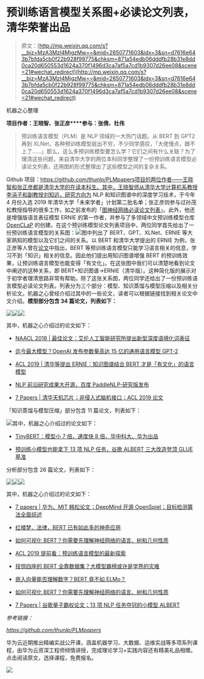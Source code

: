 # 预训练语言模型关系图+必读论文列表，清华荣誉出品

> 原文：[http://mp.weixin.qq.com/s?__biz=MzA3MzI4MjgzMw==&mid=2650771603&idx=3&sn=d7616e643b7bfda5cb0f22b928f99775&chksm=871a54edb06dddfb28b31e8dd0ca20d650553d1624a370f1496d3ca7af5a7cd1b9307d26ee08&scene=21#wechat_redirect](http://mp.weixin.qq.com/s?__biz=MzA3MzI4MjgzMw==&mid=2650771603&idx=3&sn=d7616e643b7bfda5cb0f22b928f99775&chksm=871a54edb06dddfb28b31e8dd0ca20d650553d1624a370f1496d3ca7af5a7cd1b9307d26ee08&scene=21#wechat_redirect)

机器之心整理

**项目作者：王晓智、张正彦****参与：张倩、杜伟**

> 预训练语言模型（PLM）是 NLP 领域的一大热门话题。从 BERT 到 GPT2 再到 XLNet，各种预训练模型层出不穷，不少同学感叹，「大佬慢点，跟不上了……」那么，这么多预训练模型要怎么学？它们之间有什么关联？为了理清这些问题，来自清华大学的两位本科同学整理了一份预训练语言模型必读论文列表，还用图的形式整理出了这些模型之间的复杂关系。

Github 项目：https://github.com/thunlp/PLMpapers项目的两位作者——王晓智和张正彦都是清华大学的在读本科生。其中，王晓智师从清华大学计算机系教授李涓子和副教授刘知远，研究方向为 NLP 和知识图谱中的深度学习技术，于今年 4 月份入选 2019 年清华大学「未来学者」计划第二批名单；张正彦则参与过孙茂松教授指导的很多工作，如之前发布的「[图神经网络必读论文列表](http://mp.weixin.qq.com/s?__biz=MzA3MzI4MjgzMw==&mid=2650754602&idx=2&sn=7d55e6c20bbf4d85d19d62fc67045b85&chksm=871a8a54b06d03429b5fb811c7ef7f22d368c3c2db2ebb71b3abd3d6a9737088e54a402c5ac2&scene=21#wechat_redirect)」。此外，他还是增强版语言表征模型 ERNIE 的第一作者，并参与了多领域中文预训练模型仓库 [OpenCLaP](http://mp.weixin.qq.com/s?__biz=MzA3MzI4MjgzMw==&mid=2650765181&idx=1&sn=0c72689903b678192688ff1d4c11b099&chksm=871ab303b06d3a155ffca8fecf2226afe5daf9dc29fc63673acfa0cf898aff05f1a3cf3de166&scene=21#wechat_redirect) 的创建。在这个预训练模型论文列表项目中，两位同学首先给出了一份预训练语言模型的关系图：![](../Images/bea4d276492dd0869693745ab17539d6.jpg)图中列出了 BERT、GPT、XLNet、ERNIE 等大家熟知的模型以及它们之间的关系。以 BERT 和清华大学提出的 ERNIE 为例，张正彦等人曾在[论文](http://mp.weixin.qq.com/s?__biz=MzA3MzI4MjgzMw==&mid=2650762696&idx=4&sn=70c25ea24d15ed53880f45c511938813&chksm=871aa9b6b06d20a0536c7602a5757e28f995600bdffdd52ccb791927ba17aaaa10bfc15a209d&scene=21#wechat_redirect)中指出，BERT 等预训练语言模型只能学习语言相关的信息，学习不到「知识」相关的信息。因此他们提出用知识图谱增强 BERT 的预训练效果，让预训练语言模型也能变得「有文化」。在这张图中我们可以清楚地看到论文中阐述的这种关系，即 BERT+知识图谱→ERNIE（清华版）。这种简化版的展示对于初学者理清思路非常有帮助。除了这张关系图，两位同学还给出了一份预训练语言模型必读论文列表。列表分为三个部分：模型、知识蒸馏与模型压缩以及相关分析论文。机器之心曾经介绍过其中的一些论文，读者可以根据链接找到相关论文中文介绍。**模型部分包含 34 篇论文，列表如下：**

![](../Images/5b2a882a143e8eb3998ee08d05d89bfd.jpg)![](../Images/2a58cad460f079825a06123b09b59c25.jpg)![](../Images/4253dcc5c8eb488cf81e2b31b003c993.jpg)

其中，机器之心介绍过的论文如下：

*   [NAACL 2018 | 最佳论文：艾伦人工智能研究所提出新型深度语境化词表征](http://mp.weixin.qq.com/s?__biz=MzA3MzI4MjgzMw==&mid=2650743315&idx=5&sn=3e5c361150d26507cf99a87e11a4e301&chksm=871ae66db06d6f7bf784061b50a747a04db2cf82e603f9f25c9b878b44e643858d76a6dc4eea&scene=21#wechat_redirect)

*   [迄今最大模型？OpenAI 发布参数量高达 15 亿的通用语言模型 GPT-2](http://mp.weixin.qq.com/s?__biz=MzA3MzI4MjgzMw==&mid=2650757118&idx=1&sn=a777dabb78f055fbfb451f2e75d5a7d5&chksm=871a9380b06d1a9639351bc4352a897104dcca16883c02aa5301e61da149845fdc09ac4bbfb3&scene=21#wechat_redirect)

*   [ACL 2019 | 清华等提出 ERNIE：知识图谱结合 BERT 才是「有文化」的语言模型](http://mp.weixin.qq.com/s?__biz=MzA3MzI4MjgzMw==&mid=2650762696&idx=4&sn=70c25ea24d15ed53880f45c511938813&chksm=871aa9b6b06d20a0536c7602a5757e28f995600bdffdd52ccb791927ba17aaaa10bfc15a209d&scene=21#wechat_redirect)

*   [NLP 前沿研究成果大开源，百度 PaddleNLP-研究版发布](http://mp.weixin.qq.com/s?__biz=MzA3MzI4MjgzMw==&mid=2650766054&idx=2&sn=489b7a1a22d0eca211705ae9d631641a&chksm=871abe98b06d378ec1be729f83c7d2d9a3798490990b94fcc2afe4ecc98c7aec3bafcbb392d2&scene=21#wechat_redirect)

*   [7 Papers | 清华天机芯片；非侵入式脑机接口；ACL 2019 论文](http://mp.weixin.qq.com/s?__biz=MzA3MzI4MjgzMw==&mid=2650767026&idx=1&sn=47a2d1aa938775ca8e7b021c318b331e&chksm=871abaccb06d33da2e8c71e4f1c6bf4f577f232104b51df7a2c127bb55e76598dfc018487e81&scene=21#wechat_redirect)

「知识蒸馏与模型压缩」部分包含 11 篇论文，列表如下：

![](../Images/9c7f2ab0884e7837d4e526760f751d04.jpg)其中，机器之心介绍过的论文如下：

*   [TinyBERT：模型小 7 倍，速度快 8 倍，华中科大、华为出品](http://mp.weixin.qq.com/s?__biz=MzA3MzI4MjgzMw==&mid=2650771134&idx=2&sn=012082a897dbf125000e38b73520c51d&chksm=871a4ac0b06dc3d65b84d985647b77bde3fe2bf96077be2980ec704490350e97ec873b96cced&scene=21#wechat_redirect)

*   [预训练小模型也能拿下 13 项 NLP 任务，谷歌 ALBERT 三大改造登顶 GLUE 基准](http://mp.weixin.qq.com/s?__biz=MzA3MzI4MjgzMw==&mid=2650770834&idx=1&sn=00afa700f63b8418de2d9ba61d01cb9d&chksm=871a49ecb06dc0fa0643a6554e32bfe195603dc8fd4ec3e515840e7f51f80829e50dbd88c417&scene=21#wechat_redirect)

分析部分包含 26 篇论文，列表如下：

![](../Images/165592f568ead490232d054690c9300b.jpg)![](../Images/4f48bc4b3ce2f314cf78709d223df922.jpg)![](../Images/50dad7fe6713e71980f2653c41341aa5.jpg)

其中，机器之心介绍过的论文如下：

*   [7 papers | 华为、MIT 韩松论文；DeepMind 开源 OpenSpiel；目标检测算法全面综述](http://mp.weixin.qq.com/s?__biz=MzA3MzI4MjgzMw==&mid=2650769131&idx=4&sn=8d566ef504af1d38f21e92160d1e062f&chksm=871a4295b06dcb834eaf6c5de87362834cc2afb5764e08e2dc3f4eb5917c0f95fc72336d91d3&scene=21#wechat_redirect)

*   [红楼梦、法律，BERT 已有如此多的神奇应用](http://mp.weixin.qq.com/s?__biz=MzA3MzI4MjgzMw==&mid=2650766113&idx=4&sn=cab79840f9e133e032246db5be8d977a&chksm=871abf5fb06d364930145dff9b4c18c4ad4e4da475d5bf305e158c615af5e6435e72a0536ce3&scene=21#wechat_redirect)

*   [如何可视化 BERT？你需要先理解神经网络的语言、树和几何性质](http://mp.weixin.qq.com/s?__biz=MzA3MzI4MjgzMw==&mid=2650763945&idx=5&sn=11334eafe1a1cab2e0258a69a107dd52&chksm=871ab6d7b06d3fc15f493bcee5b0bad8f6b12f2bb7e9cc1c8fc7244560ce88534b3d9fb2934e&scene=21#wechat_redirect)

*   [ACL 2019 提前看：预训练语言模型的最新探索](http://mp.weixin.qq.com/s?__biz=MzA3MzI4MjgzMw==&mid=2650766791&idx=4&sn=c2e2088877e0ec88fe67e68ed7db5f65&chksm=871ab9b9b06d30afaeb21aefff562d6d3eab86f82b0b0a86315e6c75f54171e2d6ddaf2d0199&scene=21#wechat_redirect)

*   [技惊四座的 BERT 全靠数据集？大模型霸榜或许是学界的灾难](http://mp.weixin.qq.com/s?__biz=MzA3MzI4MjgzMw==&mid=2650766323&idx=1&sn=62b6f468a4543b5e4b0155a699400660&chksm=871abf8db06d369bbc34c139d3e5989b959a8d8ac72865e2a69a6de9ce2ee4c96e2c0e9ae7fa&scene=21#wechat_redirect)

*   [嵌入向量能否理解数字？BERT 竟不如 ELMo？](http://mp.weixin.qq.com/s?__biz=MzA3MzI4MjgzMw==&mid=2650771264&idx=3&sn=97d1651e62d74ec9c0a077325379dad6&chksm=871a4b3eb06dc228eb8802173e3dd0d431cf92a3b7f8403ec9b7d3d5e587eaacf85eef455512&scene=21#wechat_redirect)

*   [如何可视化 BERT？你需要先理解神经网络的语言、树和几何性质](http://mp.weixin.qq.com/s?__biz=MzA3MzI4MjgzMw==&mid=2650763945&idx=5&sn=11334eafe1a1cab2e0258a69a107dd52&chksm=871ab6d7b06d3fc15f493bcee5b0bad8f6b12f2bb7e9cc1c8fc7244560ce88534b3d9fb2934e&scene=21#wechat_redirect)

*   [7 Papers | 谷歌量子霸权论文；13 项 NLP 任务夺冠的小模型 ALBERT](http://mp.weixin.qq.com/s?__biz=MzA3MzI4MjgzMw==&mid=2650771009&idx=4&sn=842ebf521fa3ef53649d7cc346f562f3&chksm=871a4a3fb06dc329b66c6c7c920f6aca30497772af71d4f187051720abc3cca5bac174e28e9a&scene=21#wechat_redirect)

*参考链接：*

*https://github.com/thunlp/PLMpapers*

华为云近期推出精编实战公开课，涵盖机器学习、大数据、运维实战等多项系列课程，由华为云资深工程师倾情讲授，完成理论学习+实践内容还有精美礼品相赠。点击阅读原文，选择课程，免费报名。

![](../Images/4826157d146a33d470db6293001c4c36.jpg)